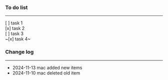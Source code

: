









### To do list
---
[ ] task 1  
[x] task 2  
[ ] task 3  
~[x] task 4~  

### Change log

---

- 2024-11-13 mac added new items  
- 2024-11-10 mac deleted old item  